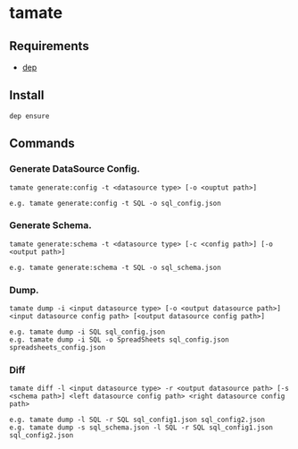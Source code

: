 # tamate

## Requirements

- [dep](https://github.com/golang/dep)

## Install

```
dep ensure
```

## Commands

### Generate DataSource Config.
```
tamate generate:config -t <datasource type> [-o <ouptut path>]

e.g. tamate generate:config -t SQL -o sql_config.json
```

### Generate Schema.
```
tamate generate:schema -t <datasource type> [-c <config path>] [-o <output path>]

e.g. tamate generate:schema -t SQL -o sql_schema.json
```

### Dump.
```
tamate dump -i <input datasource type> [-o <output datasource path>] <input datasource config path> [<output datasource config path>]

e.g. tamate dump -i SQL sql_config.json
e.g. tamate dump -i SQL -o SpreadSheets sql_config.json spreadsheets_config.json 
```

### Diff
```
tamate diff -l <input datasource type> -r <output datasource path> [-s <schema path>] <left datasource config path> <right datasource config path>

e.g. tamate dump -l SQL -r SQL sql_config1.json sql_config2.json
e.g. tamate dump -s sql_schema.json -l SQL -r SQL sql_config1.json sql_config2.json
```
